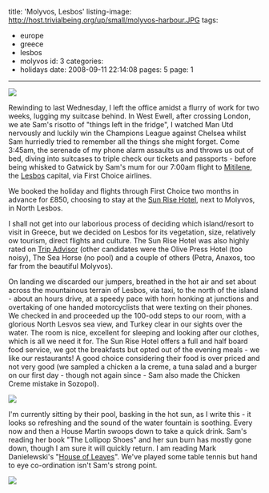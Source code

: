 title: 'Molyvos, Lesbos'
listing-image: http://host.trivialbeing.org/up/small/molyvos-harbour.JPG
tags:
  - europe
  - greece
  - lesbos
  - molyvos
id: 3
categories:
  - holidays
date: 2008-09-11 22:14:08
pages: 5
page: 1
---

<!-- As with our trip to Sozopol, Bulgaria, I'm taking a quick moment out of a few days to recant our recent tails. Those lucky enough to find this rare and valuable hard copy will note the delightful [Molyvos](http://en.wikipedia.org/wiki/Molyvos) image on the front of this book. -->

[![](http://host.trivialbeing.org/up/small/molyvos-harbour.JPG)](http://host.trivialbeing.org/up/molyvos-harbour.JPG)

Rewinding to last Wednesday, I left the office amidst a flurry of work for two weeks, lugging my suitcase behind. In West Ewell, after crossing London, we ate Sam's risotto of "things left in the fridge", I watched Man Utd nervously and luckily win the Champions League against Chelsea whilst Sam hurriedly tried to remember all the things she might forget. Come 3:45am, the serenade of my phone alarm assaults us and throws us out of bed, diving into suitcases to triple check our tickets and passports - before being whisked to Gatwick by Sam's mum for our 7:00am flight to [Mitilene](http://en.wikipedia.org/wiki/Mitilene), the [Lesbos](http://en.wikipedia.org/wiki/Lesbos) capital, via First Choice airlines.

We booked the holiday and flights through First Choice two months in advance for £850, choosing to stay at the [Sun Rise Hotel](http://www.dpbolvw.net/click-2796858-10780389?url=http://www.hotels.com/ho326612/sunrise-lesvos-greece/), next to Molyvos, in North Lesbos.

<!--more-->

I shall not get into our laborious process of deciding which island/resort to visit in Greece, but we decided on Lesbos for its vegetation, size, relatively ow tourism, direct flights and culture. The Sun Rise Hotel was also highly rated on [Trip Advisor](http://www.tripadvisor.com/Hotels-g189479-Lesbos_Northeast_Aegean_Islands-Hotels.html) (other candidates were the Olive Press Hotel (too noisy), The Sea Horse (no pool) and a couple of others (Petra, Anaxos, too far from the beautiful Molyvos).

On landing we discarded our jumpers, breathed in the hot air and set about across the mountainous terrain of Lesbos, via taxi, to the north of the island - about an hours drive, at a speedy pace with horn honking at junctions and overtaking of one handed motorcyclists that were texting on their phones. We checked in and proceeded up the 100-odd steps to our room, with a glorious North Lesvos sea view, and Turkey clear in our sights over the water. The room is nice, excellent for sleeping and looking after our clothes, which is all we need it for. The Sun Rise Hotel offers a full and half board food service, we got the breakfasts but opted out of the evening meals - we like our restaurants! A good choice considering their food is over priced and not very good (we sampled a chicken a la creme, a tuna salad and a burger on our first day - though not again since - Sam also made the Chicken Creme mistake in Sozopol).

[![](http://host.trivialbeing.org/up/small/greece-sun-rise-hotel-room.JPG)](http://host.trivialbeing.org/up/greece-sun-rise-hotel-room.JPG)

I'm currently sitting by their pool, basking in the hot sun, as I write this - it looks so refreshing and the sound of the water fountain is soothing. Every now and then a House Martin swoops down to take a quick drink. Sam's reading her book "The Lollipop Shoes" and her sun burn has mostly gone down, though I am sure it will quickly return. I am reading Mark Danielewski's "[House of Leaves](http://www.indiecult.com/2006-03/house-of-leaves-mark-danielewski)". We've played some table tennis but hand to eye co-ordination isn't Sam's strong point.

[![](http://host.trivialbeing.org/up/small/greece-sun-rise-hotel-pool.JPG)](http://host.trivialbeing.org/up/greece-sun-rise-hotel-pool.JPG)
